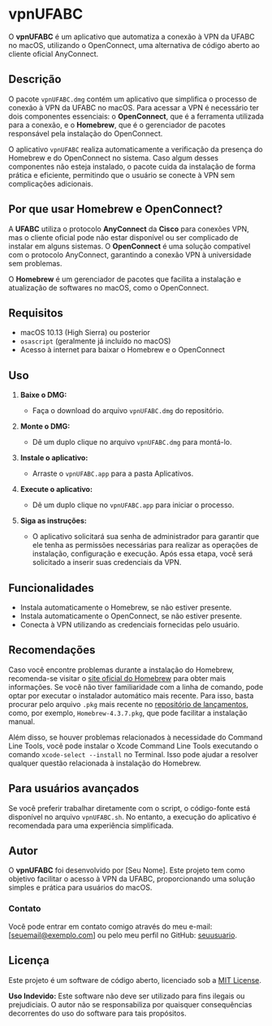 # vpnUFABC

O **vpnUFABC** é um aplicativo que automatiza a conexão à VPN da UFABC no macOS, utilizando o OpenConnect, uma alternativa de código aberto ao cliente oficial AnyConnect.

## Descrição

O pacote `vpnUFABC.dmg` contém um aplicativo que simplifica o processo de conexão à VPN da UFABC no macOS. Para acessar a VPN é necessário ter dois componentes essenciais: o **OpenConnect**, que é a ferramenta utilizada para a conexão, e o **Homebrew**, que é o gerenciador de pacotes responsável pela instalação do OpenConnect.

O aplicativo `vpnUFABC` realiza automaticamente a verificação da presença do Homebrew e do OpenConnect no sistema. Caso algum desses componentes não esteja instalado, o pacote cuida da instalação de forma prática e eficiente, permitindo que o usuário se conecte à VPN sem complicações adicionais.

## Por que usar Homebrew e OpenConnect?

A **UFABC** utiliza o protocolo **AnyConnect** da **Cisco** para conexões VPN, mas o cliente oficial pode não estar disponível ou ser complicado de instalar em alguns sistemas. O **OpenConnect** é uma solução compatível com o protocolo AnyConnect, garantindo a conexão VPN à universidade sem problemas.

O **Homebrew** é um gerenciador de pacotes que facilita a instalação e atualização de softwares no macOS, como o OpenConnect.

## Requisitos

- macOS 10.13 (High Sierra) ou posterior
- `osascript` (geralmente já incluído no macOS)
- Acesso à internet para baixar o Homebrew e o OpenConnect

## Uso

1. **Baixe o DMG:**
   - Faça o download do arquivo `vpnUFABC.dmg` do repositório.

2. **Monte o DMG:**
   - Dê um duplo clique no arquivo `vpnUFABC.dmg` para montá-lo.

3. **Instale o aplicativo:**
   - Arraste o `vpnUFABC.app` para a pasta Aplicativos.

4. **Execute o aplicativo:**
   - Dê um duplo clique no `vpnUFABC.app` para iniciar o processo.

5. **Siga as instruções:**
   - O aplicativo solicitará sua senha de administrador para garantir que ele tenha as permissões necessárias para realizar as operações de instalação, configuração e execução. Após essa etapa, você será solicitado a inserir suas credenciais da VPN. 

## Funcionalidades

- Instala automaticamente o Homebrew, se não estiver presente.
- Instala automaticamente o OpenConnect, se não estiver presente.
- Conecta à VPN utilizando as credenciais fornecidas pelo usuário.

## Recomendações

Caso você encontre problemas durante a instalação do Homebrew, recomenda-se visitar o [site oficial do Homebrew](https://brew.sh/) para obter mais informações. Se você não tiver familiaridade com a linha de comando, pode optar por executar o instalador automático mais recente. Para isso, basta procurar pelo arquivo `.pkg` mais recente no [repositório de lançamentos](https://github.com/Homebrew/brew/releases/latest), como, por exemplo, `Homebrew-4.3.7.pkg`, que pode facilitar a instalação manual.

Além disso, se houver problemas relacionados à necessidade do Command Line Tools, você pode instalar o Xcode Command Line Tools executando o comando `xcode-select --install` no Terminal. Isso pode ajudar a resolver qualquer questão relacionada à instalação do Homebrew.

## Para usuários avançados

Se você preferir trabalhar diretamente com o script, o código-fonte está disponível no arquivo `vpnUFABC.sh`. No entanto, a execução do aplicativo é recomendada para uma experiência simplificada.

## Autor

O **vpnUFABC** foi desenvolvido por [Seu Nome]. Este projeto tem como objetivo facilitar o acesso à VPN da UFABC, proporcionando uma solução simples e prática para usuários do macOS.

### Contato

Você pode entrar em contato comigo através do meu e-mail: [seuemail@exemplo.com] ou pelo meu perfil no GitHub: [seuusuario](https://github.com/seuusuario).

## Licença

Este projeto é um software de código aberto, licenciado sob a [MIT License](https://opensource.org/licenses/MIT).

**Uso Indevido:** Este software não deve ser utilizado para fins ilegais ou prejudiciais. O autor não se responsabiliza por quaisquer consequências decorrentes do uso do software para tais propósitos.